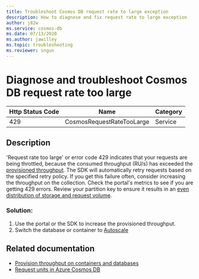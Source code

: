 ```yaml
---
title: Troubleshoot Cosmos DB request rate to large exception
description: How to diagnose and fix request rate to large exception
author: j82w
ms.service: cosmos-db
ms.date: 07/13/2020
ms.author: jawilley
ms.topic: troubleshooting
ms.reviewer: sngun
---
```


# Diagnose and troubleshoot Cosmos DB request rate too large

| Http Status Code | Name | Category |
|---|---|---|
|429|CosmosRequestRateTooLarge|Service|

## Description
'Request rate too large' or error code 429 indicates that your requests are being throttled, because the consumed throughput (RU/s) has exceeded the [provisioned throughput](https://docs.microsoft.com/azure/cosmos-db/set-throughput). The SDK will automatically retry requests based on the specified retry policy. If you get this failure often, consider increasing the throughput on the collection. Check the portal's metrics to see if you are getting 429 errors. Review your partition key to ensure it results in an [even distribution of storage and request volume](https://docs.microsoft.com/azure/cosmos-db/partition-data).

### Solution:

1. Use the portal or the SDK to increase the provisioned throughput.
2. Switch the database or container to [Autoscale](https://docs.microsoft.com/azure/cosmos-db/provision-throughput-autoscale)

## Related documentation
* [Provision throughput on containers and databases](https://docs.microsoft.com/azure/cosmos-db/set-throughput)
* [Request units in Azure Cosmos DB](https://docs.microsoft.com/azure/cosmos-db/request-units)
